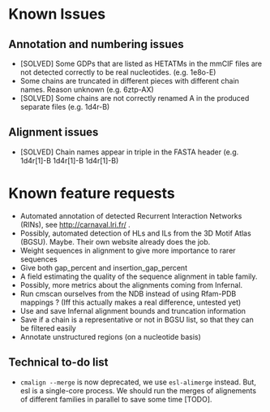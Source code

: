 # Known Issues

## Annotation and numbering issues
* [SOLVED] Some GDPs that are listed as HETATMs in the mmCIF files are not detected correctly to be real nucleotides. (e.g. 1e8o-E)
* Some chains are truncated in different pieces with different chain names. Reason unknown (e.g. 6ztp-AX)
* [SOLVED] Some chains are not correctly renamed A in the produced separate files (e.g. 1d4r-B)

## Alignment issues
* [SOLVED] Chain names appear in triple in the FASTA header (e.g. 1d4r[1]-B 1d4r[1]-B 1d4r[1]-B)

# Known feature requests
* Automated annotation of detected Recurrent Interaction Networks (RINs), see http://carnaval.lri.fr/ .
* Possibly, automated detection of HLs and ILs from the 3D Motif Atlas (BGSU). Maybe. Their own website already does the job.
* Weight sequences in alignment to give more importance to rarer sequences 
* Give both gap_percent and insertion_gap_percent
* A field estimating the quality of the sequence alignment in table family.
* Possibly, more metrics about the alignments coming from Infernal.
* Run cmscan ourselves from the NDB instead of using Rfam-PDB mappings ? (Iff this actually makes a real difference, untested yet)
* Use and save Infernal alignment bounds and truncation information
* Save if a chain is a representative or not in BGSU list, so that they can be filtered easily
* Annotate unstructured regions (on a nucleotide basis)

## Technical to-do list
* `cmalign --merge` is now deprecated, we use `esl-alimerge` instead. But, esl is a single-core process. We should run the merges of alignements of different families in parallel to save some time [TODO]. 
